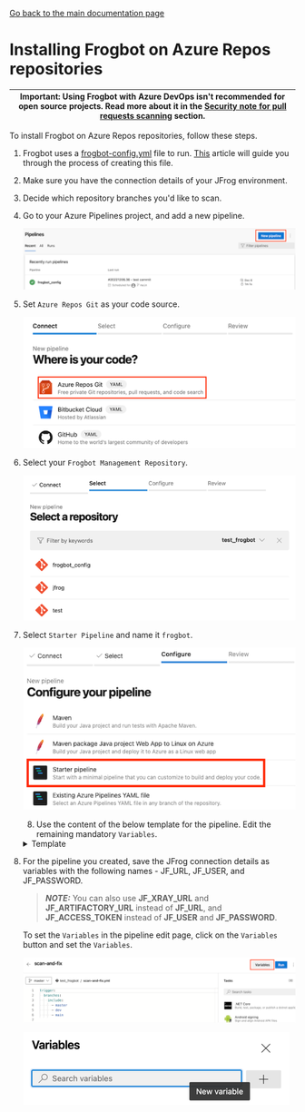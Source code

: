 [Go back to the main documentation page](https://github.com/jfrog/frogbot)

# Installing Frogbot on Azure Repos repositories

| Important: Using Frogbot with Azure DevOps isn't recommended for open source projects. Read more about it in the [Security note for pull requests scanning](../README.md#-security-note-for-pull-requests-scanning) section. |
| -------------------------------------------------------------------------------------------------------------------------------------------------------------------------------------------------------------------- |

To install Frogbot on Azure Repos repositories, follow these steps.

1. Frogbot uses a [frogbot-config.yml](templates/.frogbot/frogbot-config.yml) file to run. [This](frogbot-config.md) article will guide you through the process of creating this file.

2. Make sure you have the connection details of your JFrog environment.

3. Decide which repository branches you'd like to scan.

4. Go to your Azure Pipelines project, and add a new pipeline.

   ![azure-new-pipeline.png](../images/azure-new-pipeline.png)

5. Set `Azure Repos Git` as your code source.

   ![azure-set-code-source.png.png](../images/azure-set-code-source.png)

6. Select your `Frogbot Management Repository`.

   ![azure-select-repo-to-test.png](../images/azure-select-repo-to-test.png)

7. Select `Starter Pipeline` and name it `frogbot`.

   ![azure-starter-pipeline.png](../images/azure-starter-pipeline.png)

   8. Use the content of the below template for the pipeline. Edit the remaining mandatory `Variables`.

   <details>
     <summary>Template</summary>

   ```yml
    schedules:
         # Every 5 minutes
         - cron: "*/5 * * * *"
           branches: 
             include: 
               - "*"
    pool:
         vmImage: ubuntu-latest
   
    jobs:
       - job:
         displayName: "Frogbot Scan Pull Requests"
         steps:
         - task: CmdLine@2
           displayName: 'Download and Run Frogbot'
           env:
              # [Mandatory]
              # Azure Repos personal access token with Code -> Read & Write permissions
              JF_GIT_TOKEN: $(FROGBOT_GIT_TOKEN)
   
              # [Mandatory]
              # JFrog platform URL (This functionality requires version 3.29.0 or above of Xray)
              JF_URL: $(JF_URL)
   
              # [Mandatory if JF_USER and JF_PASSWORD are not provided]
              # JFrog access token with 'read' permissions for Xray
              JF_ACCESS_TOKEN: $(JF_ACCESS_TOKEN)
   
              # [Mandatory if JF_ACCESS_TOKEN is not provided]
              # JFrog user and password with 'read' permissions for Xray
              # JF_USER: $(JF_USER)
              # JF_PASSWORD: $(JF_PASSWORD)
   
              # [Mandatory]
              # The name of the organization that owns this project
              JF_GIT_OWNER: ""
   
              # [Optional]
              # Relevant for air-gapped environments.
              # Name of the remote repository that Frogbot and its dependencies will be downloaded to.
              # JF_FROGBOT_REPO: ""
   
              # Predefined Azure Pipelines variables. There's no need to set them.
              JF_GIT_PROJECT: $(System.TeamProject)
              JF_GIT_API_ENDPOINT: $(System.CollectionUri)
              JF_GIT_PROVIDER: 'azureRepos'
   
           inputs:
             script: |
               curl -fLg "https://releases.jfrog.io/artifactory/frogbot/v2/[RELEASE]/getFrogbot.sh" | sh
               ./frogbot scan-pull-requests
               ./frogbot scan-and-fix-repos
   ```
   </details>

9. For the pipeline you created, save the JFrog connection details as variables with the following names - JF_URL, JF_USER, and JF_PASSWORD.

   > **_NOTE:_** You can also use **JF_XRAY_URL** and **JF_ARTIFACTORY_URL** instead of **JF_URL**, and **JF_ACCESS_TOKEN**
   > instead of **JF_USER** and **JF_PASSWORD**.

   To set the `Variables` in the pipeline edit page, click on the `Variables` button and set the `Variables`.

   ![variables_button.png](../images/azure-variables-button.png)

   ![img_1.png](../images/azure-new-variable.png)
